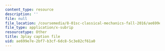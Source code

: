 ```yaml
---
content_type: resource
description: ''
file: null
file_location: /coursemedia/8-01sc-classical-mechanics-fall-2016/ae699e7e2bf7b3cf6dc85c3e82cf61a0_7TljYDljC5w.srt
file_type: application/x-subrip
resourcetype: Other
title: 3play caption file
uid: ae699e7e-2bf7-b3cf-6dc8-5c3e82cf61a0
---
```

